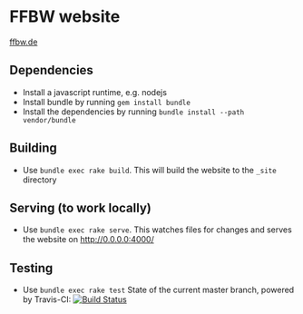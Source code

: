 FFBW website
============================
[ffbw.de](https://ffbw.de)

## Dependencies
 - Install a javascript runtime, e.g. nodejs
 - Install bundle by running `gem install bundle`
 - Install the dependencies by running `bundle install --path vendor/bundle`

## Building
 - Use `bundle exec rake build`. This will build the website to the `_site` directory

## Serving (to work locally)
 - Use `bundle exec rake serve`. This watches files for changes and serves the website on http://0.0.0.0:4000/

## Testing
 - Use `bundle exec rake test`
State of the current master branch, powered by Travis-CI:
[![Build Status](https://travis-ci.org/ffka/karlsruhe.freifunk.net.svg?branch=master)](https://travis-ci.org/ffka/karlsruhe.freifunk.net)

